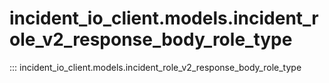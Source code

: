 # incident_io_client.models.incident_role_v2_response_body_role_type

::: incident_io_client.models.incident_role_v2_response_body_role_type